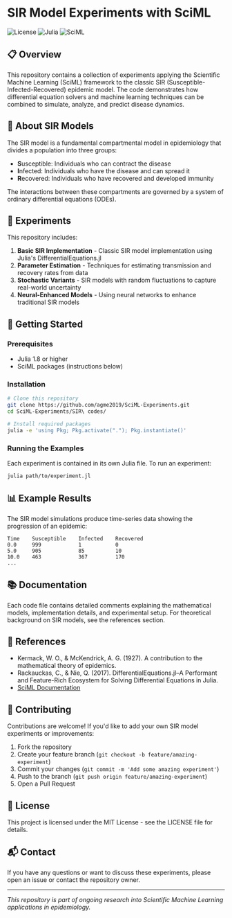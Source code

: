 # SIR Model Experiments with SciML

![License](https://img.shields.io/github/license/agme2019/SciML-Experiments)
![Julia](https://img.shields.io/badge/Julia-1.8%2B-9558B2)
![SciML](https://img.shields.io/badge/SciML-Framework-blue)

## 📋 Overview

This repository contains a collection of experiments applying the Scientific Machine Learning (SciML) framework to the classic SIR (Susceptible-Infected-Recovered) epidemic model. The code demonstrates how differential equation solvers and machine learning techniques can be combined to simulate, analyze, and predict disease dynamics.

## 🦠 About SIR Models

The SIR model is a fundamental compartmental model in epidemiology that divides a population into three groups:

- **S**usceptible: Individuals who can contract the disease
- **I**nfected: Individuals who have the disease and can spread it
- **R**ecovered: Individuals who have recovered and developed immunity

The interactions between these compartments are governed by a system of ordinary differential equations (ODEs).

## 🔬 Experiments

This repository includes:

1. **Basic SIR Implementation** - Classic SIR model implementation using Julia's DifferentialEquations.jl
2. **Parameter Estimation** - Techniques for estimating transmission and recovery rates from data
3. **Stochastic Variants** - SIR models with random fluctuations to capture real-world uncertainty
4. **Neural-Enhanced Models** - Using neural networks to enhance traditional SIR models

## 🚀 Getting Started

### Prerequisites

- Julia 1.8 or higher
- SciML packages (instructions below)

### Installation

```bash
# Clone this repository
git clone https://github.com/agme2019/SciML-Experiments.git
cd SciML-Experiments/SIR\ codes/

# Install required packages
julia -e 'using Pkg; Pkg.activate("."); Pkg.instantiate()'
```

### Running the Examples

Each experiment is contained in its own Julia file. To run an experiment:

```bash
julia path/to/experiment.jl
```

## 📊 Example Results

The SIR model simulations produce time-series data showing the progression of an epidemic:

```
Time    Susceptible    Infected    Recovered
0.0     999            1           0
5.0     905            85          10
10.0    463            367         170
...
```

## 📚 Documentation

Each code file contains detailed comments explaining the mathematical models, implementation details, and experimental setup. For theoretical background on SIR models, see the references section.

## 🔗 References

- Kermack, W. O., & McKendrick, A. G. (1927). A contribution to the mathematical theory of epidemics.
- Rackauckas, C., & Nie, Q. (2017). DifferentialEquations.jl–A Performant and Feature-Rich Ecosystem for Solving Differential Equations in Julia.
- [SciML Documentation](https://sciml.ai/documentation/)

## 🤝 Contributing

Contributions are welcome! If you'd like to add your own SIR model experiments or improvements:

1. Fork the repository
2. Create your feature branch (`git checkout -b feature/amazing-experiment`)
3. Commit your changes (`git commit -m 'Add some amazing experiment'`)
4. Push to the branch (`git push origin feature/amazing-experiment`)
5. Open a Pull Request

## 📄 License

This project is licensed under the MIT License - see the LICENSE file for details.

## 📬 Contact

If you have any questions or want to discuss these experiments, please open an issue or contact the repository owner.

---

*This repository is part of ongoing research into Scientific Machine Learning applications in epidemiology.*
